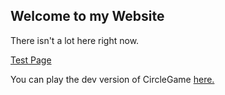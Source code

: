 ## Welcome to my Website

There isn't a lot here right now.

[Test Page](Test.html)

You can play the dev version of CircleGame [here.](Games/CircleGame.html)